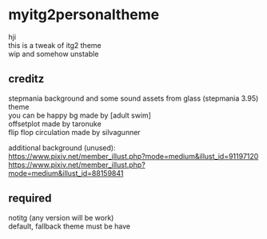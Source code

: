 # myitg2personaltheme
hji
<br>this is a tweak of itg2 theme
<br>wip and somehow unstable
## creditz

stepmania background and some sound assets from glass (stepmania 3.95) theme
<br>you can be happy bg made by [adult swim]
<br>offsetplot made by taronuke
<br>flip flop circulation made by silvagunner


additional background (unused):
<br>https://www.pixiv.net/member_illust.php?mode=medium&illust_id=91197120
<br>https://www.pixiv.net/member_illust.php?mode=medium&illust_id=88159841


## required

notitg (any version will be work)
<br>default, fallback theme must be have
